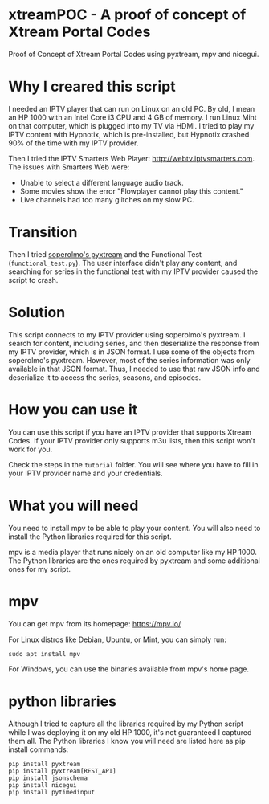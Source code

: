 # xtreamPOC - A proof of concept of Xtream Portal Codes
Proof of Concept of Xtream Portal Codes using pyxtream, mpv and nicegui.

# Why I creared this script
I needed an IPTV player that can run on Linux on an old PC. By old, I mean an HP 1000 with an Intel Core i3 CPU and 4 GB of memory. I run Linux Mint on that computer, which is plugged into my TV via HDMI. I tried to play my IPTV content with Hypnotix, which is pre-installed, but Hypnotix crashed 90% of the time with my IPTV provider.

Then I tried the IPTV Smarters Web Player: http://webtv.iptvsmarters.com. The issues with Smarters Web were:

* Unable to select a different language audio track.
* Some movies show the error "Flowplayer cannot play this content."
* Live channels had too many glitches on my slow PC.

# Transition
Then I tried [soperolmo's pyxtream](https://github.com/superolmo/pyxtream/) and the Functional Test (<code>functional_test.py</code>). The user interface didn't play any content, and searching for series in the functional test with my IPTV provider caused the script to crash.

# Solution
This script connects to my IPTV provider using soperolmo's pyxtream. I search for content, including series, and then deserialize the response from my IPTV provider, which is in JSON format. I use some of the objects from soperolmo's pyxtream. However, most of the series information was only available in that JSON format. Thus, I needed to use that raw JSON info and deserialize it to access the series, seasons, and episodes.

# How you can use it
You can use this script if you have an IPTV provider that supports Xtream Codes. If your IPTV provider only supports m3u lists, then this script won't work for you.

Check the steps in the <code>tutorial</code> folder. You will see where you have to fill in your IPTV provider name and your credentials.

# What you will need
You need to install mpv to be able to play your content. You will also need to install the Python libraries required for this script.

mpv is a media player that runs nicely on an old computer like my HP 1000. The Python libraries are the ones required by pyxtream and some additional ones for my script.

# mpv
You can get mpv from its homepage: https://mpv.io/

For Linux distros like Debian, Ubuntu, or Mint, you can simply run:

<code>sudo apt install mpv</code>

For Windows, you can use the binaries available from mpv's home page.

# python libraries
Although I tried to capture all the libraries required by my Python script while I was deploying it on my old HP 1000, it's not guaranteed I captured them all. The Python libraries I know you will need are listed here as pip install commands:

```
pip install pyxtream
pip install pyxtream[REST_API]
pip install jsonschema
pip install nicegui
pip install pytimedinput
```
